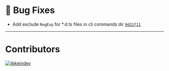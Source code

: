 # :bug: Bug Fixes

- Add exclude `RegExp` for *.d.ts files in cli commands dir [`9d31f11`](https://github.com/keindev/changelog-guru/commit/9d31f117e8f9ca4360cafd7df6fbd31387dfa00b)

---

# Contributors

[![@keindev](https://avatars.githubusercontent.com/u/4527292?v=4&s=40)](https://github.com/keindev)
